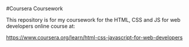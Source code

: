 #Coursera Coursework

This repository is for my coursework for the HTML, CSS and JS for web developers online course at:

https://www.coursera.org/learn/html-css-javascript-for-web-developers
